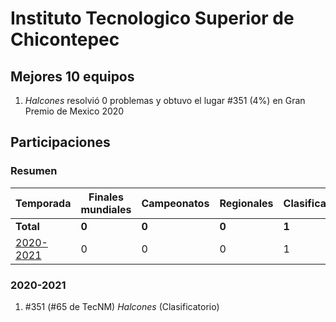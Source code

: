 ---
---

# Instituto Tecnologico Superior de Chicontepec

## Mejores 10 equipos

1. _Halcones_ resolvió 0 problemas y obtuvo el lugar #351 (4%) en Gran Premio de Mexico 2020

## Participaciones

### Resumen

| Temporada | Finales mundiales | Campeonatos | Regionales | Clasificatorios | Equipos |
| --- | --- | --- | --- | --- | --- |
| **Total** | **0** | **0** | **0** | **1** | **1** |
| [2020-2021](#2020-2021) | 0 | 0 | 0 | 1 | 1 |

### 2020-2021

1. #351 (#65 de TecNM) _Halcones_ (Clasificatorio)



